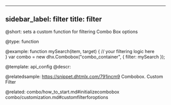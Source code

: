 
---
sidebar_label: filter
title: filter
---          

@short: 
sets a custom function for filtering Combo Box options




@type: function

@example: 
function mySearch(item, target) {
    // your filtering logic here            
}
var combo = new dhx.Combobox("combo_container", {
    filter: mySearch
});



@template:	api_config
@descr: 


@relatedsample:
https://snippet.dhtmlx.com/791incm9	Combobox. Custom Filter

@related: combo/how_to_start.md#initializecombobox
combo/customization.md#customfilterforoptions